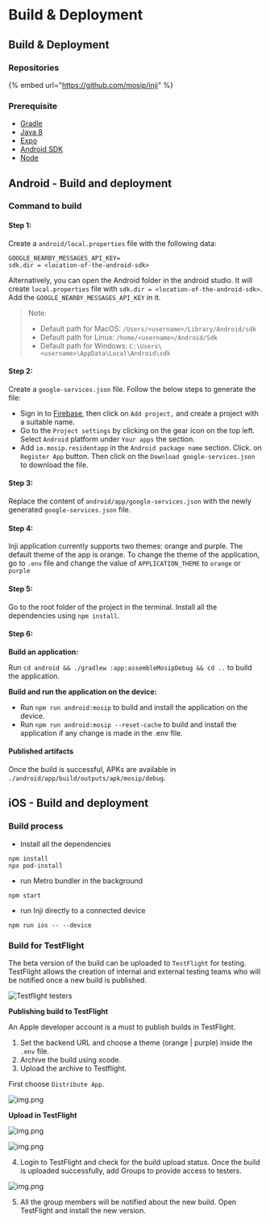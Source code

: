 # Build & Deployment

## Build & Deployment

### Repositories

{% embed url="https://github.com/mosip/inji" %}

### Prerequisite

* [Gradle](https://gradle.org/install/)
* [Java 8](https://www.oracle.com/ph/java/technologies/javase/javase8-archive-downloads.html)
* [Expo](https://docs.expo.dev/home/get-started/installation/)
* [Android SDK](https://developer.android.com/)
* [Node](https://nodejs.org/en/download)

## Android - Build and deployment

### Command to build

#### Step 1:

Create a `android/local.properties` file with the following data:

```
GOOGLE_NEARBY_MESSAGES_API_KEY=
sdk.dir = <location-of-the-android-sdk>
```

Alternatively, you can open the Android folder in the android studio. It will create `local.properties` file with `sdk.dir = <location-of-the-android-sdk>`. Add the `GOOGLE_NEARBY_MESSAGES_API_KEY` in it.

> Note:
>
> * Default path for MacOS: `/Users/<username>/Library/Android/sdk`
> * Default path for Linux: `/home/<username>/Android/Sdk`
> * Default path for Windows: `C:\Users\<username>\AppData\Local\Android\sdk`

#### Step 2:

Create a `google-services.json` file. Follow the below steps to generate the file:

* Sign in to [Firebase](https://console.firebase.google.com/u/0/), then click on `Add project,` and create a project with a suitable name.
* Go to the `Project settings` by clicking on the gear icon on the top left. Select `Android` platform under `Your apps` the section.
* Add `io.mosip.residentapp` in the `Android package name` section. Click. on `Register App` button. Then click on the `Download google-services.json` to download the file.

#### Step 3:

Replace the content of `android/app/google-services.json` with the newly generated `google-services.json` file.

#### Step 4:

Inji application currently supports two themes: orange and purple. The default theme of the app is orange. To change the theme of the application, go to `.env` file and change the value of `APPLICATION_THEME` to `orange` or `purple`

#### Step 5:

Go to the root folder of the project in the terminal. Install all the dependencies using `npm install`.

#### Step 6:

**Build an application:**

Run `cd android && ./gradlew :app:assembleMosipDebug && cd ..` to build the application.

**Build and run the application on the device:**

* Run `npm run android:mosip` to build and install the application on the device.
* Run `npm run android:mosip --reset-cache` to build and install the application if any change is made in the .env file.

#### Published artifacts

Once the build is successful, APKs are available in `./android/app/build/outputs/apk/mosip/debug`.

## iOS - Build and deployment

### Build process

* Install all the dependencies

```agsl
npm install
npx pod-install
```

* run Metro bundler in the background

```agsl
npm start
```

* run Inji directly to a connected device

```agsl
npm run ios -- --device
```

### Build for TestFlight

The beta version of the build can be uploaded to `TestFlight` for testing. TestFlight allows the creation of internal and external testing teams who will be notified once a new build is published.

![Testflight testers](\_images/img.png)

**Publishing build to TestFlight**

An Apple developer account is a must to publish builds in TestFlight.

1. Set the backend URL and choose a theme (orange | purple) inside the `.env` file.
2. Archive the build using xcode.
3. Upload the archive to Testflight.

First choose `Distribute App`.

![img.png](\_images/archive.png)

**Upload in TestFlight**

![img.png](\_images/upload.png)

![img.png](\_images/uploading.png)

4. Login to TestFlight and check for the build upload status. Once the build is uploaded successfully, add Groups to provide access to testers.

![img.png](\_images/testflightgroups.png)

5. All the group members will be notified about the new build. Open TestFlight and install the new version.
